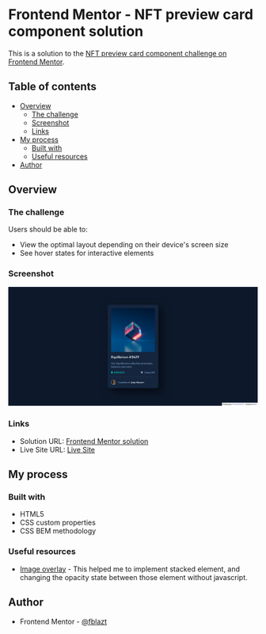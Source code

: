 # Frontend Mentor - NFT preview card component solution

This is a solution to the [NFT preview card component challenge on Frontend Mentor](https://www.frontendmentor.io/challenges/nft-preview-card-component-SbdUL_w0U).

## Table of contents

- [Overview](#overview)
  - [The challenge](#the-challenge)
  - [Screenshot](#screenshot)
  - [Links](#links)
- [My process](#my-process)
  - [Built with](#built-with)
  - [Useful resources](#useful-resources)
- [Author](#author)

## Overview

### The challenge

Users should be able to:

- View the optimal layout depending on their device's screen size
- See hover states for interactive elements

### Screenshot

![](./screenshots/fem-nft-card-result.png)

### Links

- Solution URL: [Frontend Mentor solution](https://www.frontendmentor.io/solutions/css-flexbox-css-custom-properties-css-bem-methodology-PSNI-7f6F)
- Live Site URL: [Live Site](https://fblazt-fem-nft.netlify.app/)

## My process

### Built with

- HTML5
- CSS custom properties
- CSS BEM methodology

### Useful resources

- [Image overlay](https://www.w3schools.com/howto/howto_css_image_overlay.asp) - This helped me to implement stacked element, and changing the opacity state between those element without javascript.

## Author

- Frontend Mentor - [@fblazt](https://www.frontendmentor.io/profile/fblazt)
